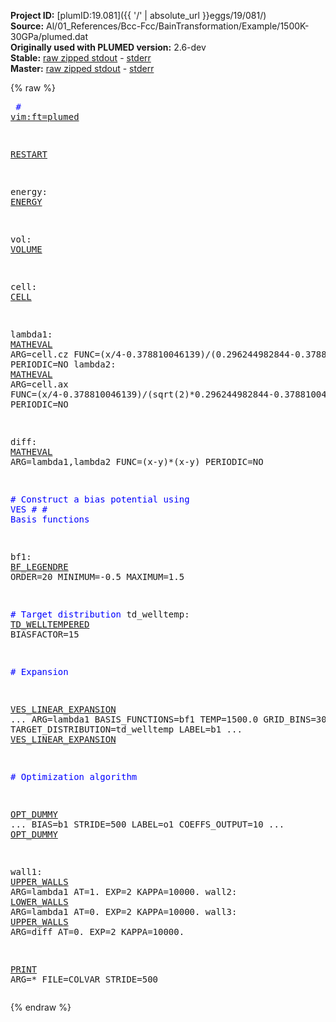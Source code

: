 **Project ID:** [plumID:19.081]({{ '/' | absolute_url }}eggs/19/081/)  
**Source:** Al/01_References/Bcc-Fcc/BainTransformation/Example/1500K-30GPa/plumed.dat  
**Originally used with PLUMED version:** 2.6-dev  
**Stable:** [raw zipped stdout](plumed.dat.plumed.stdout.txt.zip) - [stderr](plumed.dat.plumed.stderr)  
**Master:** [raw zipped stdout](plumed.dat.plumed_master.stdout.txt.zip) - [stderr](plumed.dat.plumed_master.stderr)  

{% raw %}<pre>
<span style="color:blue"># <a href="https://plumed.github.io/doc-master/user-doc/html/_vim_syntax.html">vim:ft=plumed</a></span>

<a href="https://plumed.github.io/doc-master/user-doc/html/_r_e_s_t_a_r_t.html">RESTART</a>

energy: <a href="https://plumed.github.io/doc-master/user-doc/html/_e_n_e_r_g_y.html">ENERGY</a>

vol: <a href="https://plumed.github.io/doc-master/user-doc/html/_v_o_l_u_m_e.html">VOLUME</a>

cell: <a href="https://plumed.github.io/doc-master/user-doc/html/_c_e_l_l.html">CELL</a>

lambda1: <a href="https://plumed.github.io/doc-master/user-doc/html/_m_a_t_h_e_v_a_l.html">MATHEVAL</a> ARG=cell.cz FUNC=(x/4-0.378810046139)/(0.296244982844-0.378810046139) PERIODIC=NO
lambda2: <a href="https://plumed.github.io/doc-master/user-doc/html/_m_a_t_h_e_v_a_l.html">MATHEVAL</a> ARG=cell.ax FUNC=(x/4-0.378810046139)/(sqrt(2)*0.296244982844-0.378810046139) PERIODIC=NO

diff: <a href="https://plumed.github.io/doc-master/user-doc/html/_m_a_t_h_e_v_a_l.html">MATHEVAL</a> ARG=lambda1,lambda2 FUNC=(x-y)*(x-y) PERIODIC=NO

<span style="color:blue"># Construct a bias potential using VES</span>
<span style="color:blue">#</span>
<span style="color:blue"># Basis functions</span>

bf1: <a href="https://plumed.github.io/doc-master/user-doc/html/_b_f__l_e_g_e_n_d_r_e.html">BF_LEGENDRE</a> ORDER=20 MINIMUM=-0.5 MAXIMUM=1.5

<span style="color:blue"># Target distribution</span>
td_welltemp: <a href="https://plumed.github.io/doc-master/user-doc/html/_t_d__w_e_l_l_t_e_m_p_e_r_e_d.html">TD_WELLTEMPERED</a> BIASFACTOR=15

<span style="color:blue"># Expansion</span>

<a href="https://plumed.github.io/doc-master/user-doc/html/_v_e_s__l_i_n_e_a_r__e_x_p_a_n_s_i_o_n.html">VES_LINEAR_EXPANSION</a> ...
 ARG=lambda1
 BASIS_FUNCTIONS=bf1
 TEMP=1500.0
 GRID_BINS=300
 TARGET_DISTRIBUTION=td_welltemp
 LABEL=b1
... <a href="https://plumed.github.io/doc-master/user-doc/html/_v_e_s__l_i_n_e_a_r__e_x_p_a_n_s_i_o_n.html">VES_LINEAR_EXPANSION</a>

<span style="color:blue"># Optimization algorithm</span>

<a href="https://plumed.github.io/doc-master/user-doc/html/_o_p_t__d_u_m_m_y.html">OPT_DUMMY</a> ...
  BIAS=b1
  STRIDE=500
  LABEL=o1
  COEFFS_OUTPUT=10
... <a href="https://plumed.github.io/doc-master/user-doc/html/_o_p_t__d_u_m_m_y.html">OPT_DUMMY</a>

wall1: <a href="https://plumed.github.io/doc-master/user-doc/html/_u_p_p_e_r__w_a_l_l_s.html">UPPER_WALLS</a> ARG=lambda1 AT=1. EXP=2 KAPPA=10000. 
wall2: <a href="https://plumed.github.io/doc-master/user-doc/html/_l_o_w_e_r__w_a_l_l_s.html">LOWER_WALLS</a> ARG=lambda1 AT=0. EXP=2 KAPPA=10000. 
wall3: <a href="https://plumed.github.io/doc-master/user-doc/html/_u_p_p_e_r__w_a_l_l_s.html">UPPER_WALLS</a> ARG=diff AT=0. EXP=2 KAPPA=10000. 

<a href="https://plumed.github.io/doc-master/user-doc/html/_p_r_i_n_t.html">PRINT</a> ARG=* FILE=COLVAR STRIDE=500
</pre>{% endraw %}
